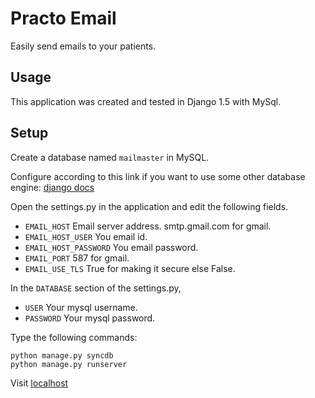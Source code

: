 # Practo Email

Easily send emails to your patients.

## Usage

This application was created and tested in Django 1.5 with MySql.

## Setup

Create a database named `mailmaster` in MySQL.

Configure according to this link if you want to use some other database engine:
[django docs](https://docs.djangoproject.com/en/dev/intro/tutorial01/#database-setup)

Open the settings.py in the application and edit the following fields.
    
  * `EMAIL_HOST` Email server address. smtp.gmail.com for gmail.
  * `EMAIL_HOST_USER` You email id.
  * `EMAIL_HOST_PASSWORD` You email password.
  * `EMAIL_PORT` 587 for gmail.
  * `EMAIL_USE_TLS` True for making it secure else False.

In the `DATABASE` section of the settings.py,

  * `USER` Your mysql username.
  * `PASSWORD` Your mysql password.
  
Type the following commands:

    python manage.py syncdb
    python manage.py runserver
    
Visit
[localhost](http://127.0.0.1:8000/)
